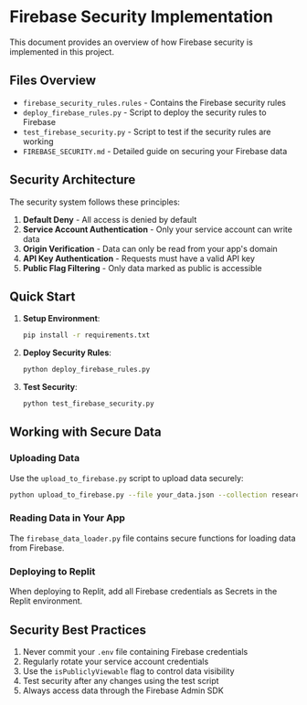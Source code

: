 # Firebase Security Implementation

This document provides an overview of how Firebase security is implemented in this project.

## Files Overview

- `firebase_security_rules.rules` - Contains the Firebase security rules
- `deploy_firebase_rules.py` - Script to deploy the security rules to Firebase
- `test_firebase_security.py` - Script to test if the security rules are working
- `FIREBASE_SECURITY.md` - Detailed guide on securing your Firebase data

## Security Architecture

The security system follows these principles:

1. **Default Deny** - All access is denied by default
2. **Service Account Authentication** - Only your service account can write data
3. **Origin Verification** - Data can only be read from your app's domain
4. **API Key Authentication** - Requests must have a valid API key
5. **Public Flag Filtering** - Only data marked as public is accessible

## Quick Start

1. **Setup Environment**:
   ```bash
   pip install -r requirements.txt
   ```

2. **Deploy Security Rules**:
   ```bash
   python deploy_firebase_rules.py
   ```

3. **Test Security**:
   ```bash
   python test_firebase_security.py
   ```

## Working with Secure Data

### Uploading Data

Use the `upload_to_firebase.py` script to upload data securely:

```bash
python upload_to_firebase.py --file your_data.json --collection researchData
```

### Reading Data in Your App

The `firebase_data_loader.py` file contains secure functions for loading data from Firebase.

### Deploying to Replit

When deploying to Replit, add all Firebase credentials as Secrets in the Replit environment.

## Security Best Practices

1. Never commit your `.env` file containing Firebase credentials
2. Regularly rotate your service account credentials
3. Use the `isPubliclyViewable` flag to control data visibility
4. Test security after any changes using the test script
5. Always access data through the Firebase Admin SDK 